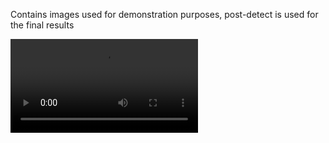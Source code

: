 Contains images used for demonstration purposes, post-detect is used for the final results

![demo](./post-detect/bad-apple.mp4)